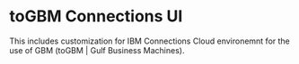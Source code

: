 # toGBM Connections UI
This includes customization for IBM Connections Cloud environemnt for the use of GBM (toGBM | Gulf Business Machines).
